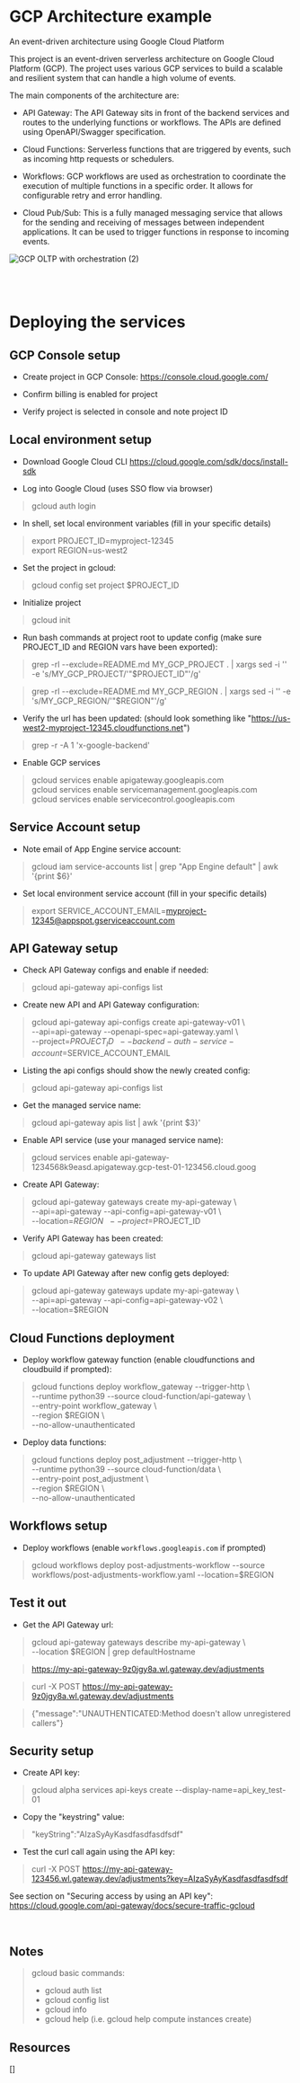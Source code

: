# GCP Architecture example

An event-driven architecture using Google Cloud Platform

This project is an event-driven serverless architecture on Google Cloud Platform (GCP). The project uses various GCP services to build a scalable and resilient system that can handle a high volume of events.

The main components of the architecture are:

- API Gateway: The API Gateway sits in front of the backend services and routes to the underlying functions or workflows. The APIs are defined using OpenAPI/Swagger specification.

- Cloud Functions: Serverless functions that are triggered by events, such as incoming http requests or schedulers. 

- Workflows: GCP workflows are used as orchestration to coordinate the execution of multiple functions in a specific order. It allows for configurable retry and error handling.

- Cloud Pub/Sub: This is a fully managed messaging service that allows for the sending and receiving of messages between independent applications. It can be used to trigger functions in response to incoming events.


![GCP OLTP with orchestration (2)](https://user-images.githubusercontent.com/987237/211893022-d225ff48-b3f2-48c1-ae66-137dd2087576.png)

<br><br>

# Deploying the services

## GCP Console setup
- Create project in GCP Console: https://console.cloud.google.com/

- Confirm billing is enabled for project


- Verify project is selected in console and note project ID

## Local environment setup
- Download Google Cloud CLI
https://cloud.google.com/sdk/docs/install-sdk

- Log into Google Cloud (uses SSO flow via browser)
> gcloud auth login

- In shell, set local environment variables (fill in your specific details)
> export PROJECT_ID=myproject-12345 \
> export REGION=us-west2

- Set the project in gcloud:
> gcloud config set project $PROJECT_ID

- Initialize project
> gcloud init

- Run bash commands at project root to update config (make sure PROJECT_ID and REGION vars have been exported):
> grep -rl --exclude=README.md MY_GCP_PROJECT . | xargs sed -i '' -e 's/MY_GCP_PROJECT/'"$PROJECT_ID"'/g'

> grep -rl --exclude=README.md MY_GCP_REGION . | xargs sed -i '' -e 's/MY_GCP_REGION/'"$REGION"'/g'

- Verify the url has been updated: (should look something like "https://us-west2-myproject-12345.cloudfunctions.net")
> grep -r -A 1 'x-google-backend'

- Enable GCP services
> gcloud services enable apigateway.googleapis.com \
gcloud services enable servicemanagement.googleapis.com \
gcloud services enable servicecontrol.googleapis.com

## Service Account setup

- Note email of App Engine service account:
> gcloud iam service-accounts list | grep "App Engine default"  | awk '{print $6}'

- Set local environment service account (fill in your specific details)
> export SERVICE_ACCOUNT_EMAIL=myproject-12345@appspot.gserviceaccount.com

## API Gateway setup

- Check API Gateway configs and enable if needed:
> gcloud api-gateway api-configs list

- Create new API and API Gateway configuration:
> gcloud api-gateway api-configs create api-gateway-v01 \ \
  --api=api-gateway --openapi-spec=api-gateway.yaml \ \
  --project=$PROJECT_ID \ \
  --backend-auth-service-account=$SERVICE_ACCOUNT_EMAIL

-  Listing the api configs should show the newly created config:
> gcloud api-gateway api-configs list 

- Get the managed service name:
> gcloud api-gateway apis list | awk '{print $3}'

- Enable API service (use your managed service name):
> gcloud services enable api-gateway-1234568k9easd.apigateway.gcp-test-01-123456.cloud.goog

- Create API Gateway:
> gcloud api-gateway gateways create my-api-gateway \ \
  --api=api-gateway --api-config=api-gateway-v01 \ \
  --location=$REGION \ \
  --project=$PROJECT_ID 

- Verify API Gateway has been created:
> gcloud api-gateway gateways list

- To update API Gateway after new config gets deployed:
> gcloud api-gateway gateways update my-api-gateway \ \
--api=api-gateway --api-config=api-gateway-v02 \ \
--location=$REGION

## Cloud Functions deployment

- Deploy workflow gateway function (enable cloudfunctions and cloudbuild if prompted):
> gcloud functions deploy workflow_gateway --trigger-http \ \
    --runtime python39 --source cloud-function/api-gateway \ \
    --entry-point workflow_gateway \ \
    --region $REGION \ \
    --no-allow-unauthenticated


- Deploy data functions:
> gcloud functions deploy post_adjustment --trigger-http \ \
    --runtime python39 --source cloud-function/data \ \
    --entry-point post_adjustment \ \
    --region $REGION \ \
    --no-allow-unauthenticated

## Workflows setup

- Deploy workflows (enable `workflows.googleapis.com` if prompted)
> gcloud workflows deploy post-adjustments-workflow --source workflows/post-adjustments-workflow.yaml --location=$REGION        


## Test it out

- Get the API Gateway url:
> gcloud api-gateway gateways describe my-api-gateway \ \
--location $REGION | grep defaultHostname

>https://my-api-gateway-9z0jgy8a.wl.gateway.dev/adjustments

> curl -X POST https://my-api-gateway-9z0jgy8a.wl.gateway.dev/adjustments

> {"message":"UNAUTHENTICATED:Method doesn't allow unregistered callers"}

## Security setup

- Create API key:
> gcloud alpha services api-keys create --display-name=api_key_test-01

- Copy the "keystring" value:
> "keyString":"AIzaSyAyKasdfasdfasdfsdf"

- Test the curl call again using the API key:
> curl -X POST https://my-api-gateway-123456.wl.gateway.dev/adjustments?key=AIzaSyAyKasdfasdfasdfsdf

See section on "Securing access by using an API key":
https://cloud.google.com/api-gateway/docs/secure-traffic-gcloud

<br>

## Notes
> gcloud basic commands:
>  - gcloud auth list
>  - gcloud config list
>  - gcloud info
>  - gcloud help
>    (i.e. gcloud help compute instances create)

## Resources

[]
